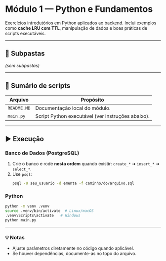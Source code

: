# Módulo 1 — Python e Fundamentos

Exercícios introdutórios em Python aplicados ao backend. Inclui exemplos como **cache LRU com TTL**, manipulação de dados e boas práticas de scripts executáveis.

---

## 📂 Subpastas
_(sem subpastas)_

---

## 📜 Sumário de scripts
| Arquivo | Propósito |
|---|---|
| `README.MD` | Documentação local do módulo. |
| `main.py` | Script Python executável (ver instruções abaixo). |

---

## ▶️ Execução
### Banco de Dados (PostgreSQL)
1. Crie o banco e rode **nesta ordem** quando existir: `create_*` ➜ `insert_*` ➜ `select_*`.
2. Use `psql`:
   ```bash
   psql -U seu_usuario -d ementa -f caminho/do/arquivo.sql
   ```

### Python
```bash
python -m venv .venv
source .venv/bin/activate  # Linux/macOS
.venv\Scripts\activate   # Windows
python main.py
```

---

### 💡 Notas
- Ajuste parâmetros diretamente no código quando aplicável.
- Se houver dependências, documente-as no topo do arquivo.
